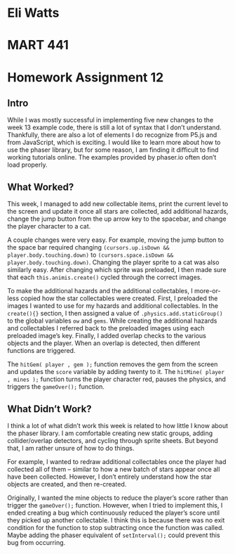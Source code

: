 # Eli Watts
# MART 441
# Homework Assignment 12

## Intro
While I was mostly successful in implementing five new changes to the week 13 example code, there is still a lot of syntax that I don’t understand. Thankfully, there are also a lot of elements I do recognize from P5.js and from JavaScript, which is exciting. I would like to learn more about how to use the phaser library, but for some reason, I am finding it difficult to find working tutorials online. The examples provided by phaser.io often don’t load properly.

## What Worked?

This week, I managed to add new collectable items, print the current level to the screen and update it once all stars are collected, add additional hazards, change the jump button from the up arrow key to the spacebar, and change the player character to a cat.

A couple changes were very easy. For example, moving the jump button to the space bar required changing `(cursors.up.isDown && player.body.touching.down)` to `(cursors.space.isDown && player.body.touching.down)`. Changing the player sprite to a cat was also similarly easy. After changing which sprite was preloaded, I then made sure that each `this.animis.create()` cycled through the correct images.

To make the additional hazards and the additional collectables, I more-or-less copied how the star collectables were created. First, I preloaded the images I wanted to use for my hazards and additional collectables. In the `create(){}` section, I then assigned a value of `.physics.add.staticGroup()` to the global variables `ow` and `gems`. While creating the additional hazards and collectables I referred back to the preloaded images using each preloaded image’s key. Finally, I added overlap checks to the various objects and the player. When an overlap is detected, then different functions are triggered.

The `hitGem( player , gem );` function removes the gem from the screen and updates the `score` variable by adding twenty to it. The `hitMine( player , mines );` function turns the player character red, pauses the physics, and triggers the `gameOver();` function.


## What Didn’t Work?

I think a lot of what didn’t work this week is related to how little I know about the phaser library. I am comfortable creating new static groups, adding collider/overlap detectors, and cycling through sprite sheets. But beyond that, I am rather unsure of how to do things.

For example, I wanted to redraw additional collectables once the player had collected all of them – similar to how a new batch of stars appear once all have been collected. However, I don’t entirely understand how the star objects are created, and then re-created.

Originally, I wanted the mine objects to reduce the player’s score rather than trigger the `gameOver();` function. However, when I tried to implement this, I ended creating a bug which continuously reduced the player’s score until they picked up another collectable. I think this is because there was no exit condition for the function to stop subtracting once the function was called. Maybe adding the phaser equivalent of `setInterval();` could prevent this bug from occurring.
